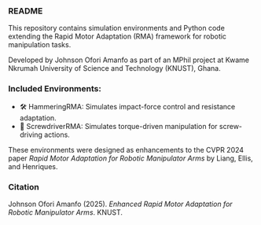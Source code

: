 ### README
This repository contains simulation environments and Python code extending the Rapid Motor Adaptation (RMA) framework for robotic manipulation tasks.

Developed by Johnson Ofori Amanfo as part of an MPhil project at Kwame Nkrumah University of Science and Technology (KNUST), Ghana.

### Included Environments:
- 🛠️ HammeringRMA: Simulates impact-force control and resistance adaptation.
- 🔩 ScrewdriverRMA: Simulates torque-driven manipulation for screw-driving actions.

These environments were designed as enhancements to the CVPR 2024 paper *Rapid Motor Adaptation for Robotic Manipulator Arms* by Liang, Ellis, and Henriques.

### Citation
Johnson Ofori Amanfo (2025). *Enhanced Rapid Motor Adaptation for Robotic Manipulator Arms*. KNUST.
